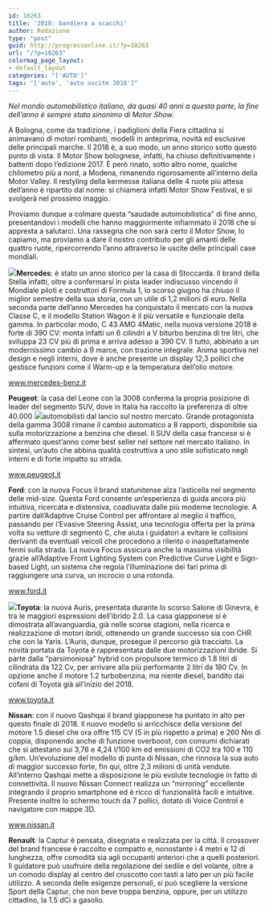 ```yaml
---
id: 10263
title: '2018: bandiera a scacchi'
author: Redazione
type: "post"
guid: http://progressonline.it/?p=10263
url: "/?p=10263"
colormag_page_layout:
- default_layout
categories: "['AUTO']"
tags: "['auto', 'auto uscite 2018']"
---
```


*Nel mondo automobilistico italiano, da quasi 40 anni a questa parte, la fine dell’anno è sempre stata sinonimo di Motor Show.*

A Bologna, come da tradizione, i padiglioni della Fiera cittadina si animavano di motori rombanti, modelli in anteprima, novità ed esclusive delle principali marche. Il 2018 è, a suo modo, un anno storico sotto questo punto di vista. Il Motor Show bolognese, infatti, ha chiuso definitivamente i battenti dopo l’edizione 2017. È però rinato, sotto altro nome, qualche chilometro più a nord, a Modena, rimanendo rigorosamente all’interno della Motor Valley. Il restyling della kermesse italiana delle 4 ruote più attesa dell’anno è ripartito dal nome: si chiamerà infatti Motor Show Festival, e si svolgerà nel prossimo maggio.

Proviamo dunque a colmare questa “saudade automobilistica” di fine anno, presentandovi i modelli che hanno maggiormente infiammato il 2018 che si appresta a salutarci. Una rassegna che non sarà certo il Motor Show, lo capiamo, ma proviamo a dare il nostro contributo per gli amanti delle quattro ruote, ripercorrendo l’anno attraverso le uscite delle principali case mondiali.

**![](https://progressonline.it/wp-content/uploads/2018/12/classe_c_berl_2018-300x175.jpg)Mercedes**: è stato un anno storico per la casa di Stoccarda. Il brand della Stella infatti, oltre a confermarsi in pista leader indiscusso vincendo il Mondiale piloti e costruttori di Formula 1, lo scorso giugno ha chiuso il miglior semestre della sua storia, con un utile di 1,2 milioni di euro. Nella seconda parte dell’anno Mercedes ha conquistato il mercato con la nuova Classe C, e il modello Station Wagon è il più versatile e funzionale della gamma. In particolar modo, C 43 AMG 4Matic, nella nuova versione 2018 è forte di 390 CV: monta infatti un 6 cilindri a V biturbo benzina di tre litri, che sviluppa 23 CV più di prima e arriva adesso a 390 CV. Il tutto, abbinato a un modernissimo cambio a 9 marce, con trazione integrale. Anima sportiva nel design e negli interni, dove è anche presente un display 12,3 pollici che gestisce funzioni come il Warm-up e la temperatura dellʼolio motore.

www.mercedes-benz.it

**Peugeot**: la casa del Leone con la 3008 conferma la propria posizione di leader del segmento SUV, dove in Italia ha raccolto la preferenza di oltre 40.000 ![](https://progressonline.it/wp-content/uploads/2018/12/2068_646369aa19caba99123a2a190fe54722-300x212.jpg)automobilisti dal lancio sul nostro mercato. Grande protagonista della gamma 3008 rimane il cambio automatico a 8 rapporti, disponibile sia sulla motorizzazione a benzina che diesel. Il SUV della casa francese si è affermato quest’anno come best seller nel settore nel mercato italiano. In sintesi, un’auto che abbina qualità costruttiva a uno stile sofisticato negli interni e di forte impatto su strada.

www.peugeot.it

**Ford**: con la nuova Focus il brand statunitense alza l’asticella nel segmento delle mid-size. Questa Ford consente un’esperienza di guida ancora più intuitiva, ricercata e distensiva, coadiuvata dalle più moderne tecnologie. A partire dall’Adaptive Cruise Control per affrontare al meglio il traffico, passando per l’Evasive Steering Assist, una tecnologia offerta per la prima volta su vetture di segmento C, che aiuta i guidatori a evitare le collisioni derivanti da eventuali veicoli che procedono a rilento o inaspettatamente fermi sulla strada. La nuova Focus assicura anche la massima visibilità grazie all’Adaptive Front Lighting System con Predictive Curve Light e Sign-based Light, un sistema che regola l’illuminazione dei fari prima di raggiungere una curva, un incrocio o una rotonda.

www.ford.it

**![](https://progressonline.it/wp-content/uploads/2018/12/toyota-auris-2018-coming-soon-article-03_tcm-20-1299803.jpg)Toyota**: la nuova Auris, presentata durante lo scorso Salone di Ginevra, è tra le maggiori espressioni dell’ibrido 2.0. La casa giapponese si è dimostrata all’avanguardia, già nelle scorse stagioni, nella ricerca e realizzazione di motori ibridi, ottenendo un grande successo sia con CHR che con la Yaris. L’Auris, dunque, prosegue il percorso già tracciato. La novità portata da Toyota è rappresentata dalle due motorizzazioni ibride. Si parte dalla “parsimoniosa” hybrid con propulsore termico di 1.8 litri di cilindrata da 122 Cv, per arrivare alla più performante 2 litri da 180 Cv. In opzione anche il motore 1.2 turbobenzina, ma niente diesel, bandito dai cofani di Toyota già all’inizio del 2018.

www.toyota.it

**Nissan**: con il nuovo Qashqai il brand giapponese ha puntato in alto per questo finale di 2018. Il nuovo modello si arricchisce della versione del motore 1.5 diesel che ora offre 115 CV (5 in più rispetto a prima) e 260 Nm di coppia, disponendo anche di funzione overboost, con consumi dichiarati che si attestano sui 3,76 e 4,24 l/100 km ed emissioni di CO2 tra 100 e 110 g/km. Un’evoluzione del modello di punta di Nissan, che rinnova la sua auto di maggior successo forte, fin qui, oltre 2,3 milioni di unità vendute. Allʼinterno Qashqai mette a disposizione le più evolute tecnologie in fatto di connettività. Il nuovo Nissan Connect realizza un “mirroring” eccellente integrando il proprio smartphone ed è ricco di funzionalità facili e intuitive. Presente inoltre lo schermo touch da 7 pollici, dotato di Voice Control e navigatore con mappe 3D.

www.nissan.it

**Renault**: la Captur è pensata, disegnata e realizzata per la città. Il crossover del brand francese è raccolto e compatto e, nonostante i 4 metri e 12 di lunghezza, offre comodità sia agli occupanti anteriori che a quelli posteriori. Il guidatore può usufruire della regolazione del sedile e del volante, oltre a un comodo display al centro del cruscotto con tasti a lato per un più facile utilizzo. A seconda delle esigenze personali, si può scegliere la versione Sport della Captur, che non beve troppa benzina, oppure, per un utilizzo cittadino, la 1.5 dCi a gasolio.